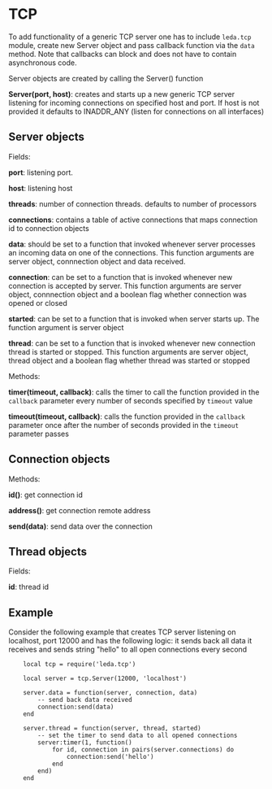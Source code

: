 TCP
====

To add functionality of a generic TCP server one has to include `leda.tcp` module, create new  Server object and pass callback function via the `data` method. Note that callbacks can block and does not have to contain asynchronous code.

Server objects are created by calling the Server() function

**Server(port, host)**: creates and starts up a new generic TCP server listening for incoming connections on specified host and port. If host is not provided it defaults to INADDR_ANY (listen for connections on all interfaces)


## Server objects

Fields:

**port**: listening port. 

**host**: listening host

**threads**: number of connection threads. defaults to number of processors

**connections**: contains a table of active connections that maps connection id to connection objects

**data**: should be set to a function that invoked whenever  server processes an incoming data on one of the connections. This function arguments are server object, connnection object and data received.

**connection**: can be set to a function that is invoked  whenever new connection is accepted by server. This function arguments are server object, connnection object and a boolean flag whether connection was opened or closed

**started**: can be set to a function that is invoked when server starts up.  The function argument is server object

**thread**: can be set to a function that is invoked whenever new connection thread is started or stopped. This function arguments are server object, thread object and a boolean flag whether thread was started or stopped

Methods:

**timer(timeout, callback)**: calls the timer to call the function provided in the  `callback` parameter every number of seconds specified by `timeout` value

**timeout(timeout, callback)**: calls the function provided in the  `callback` parameter once after the number of seconds provided in the `timeout` parameter passes


## Connection objects

Methods:

**id()**: get connection id

**address()**: get connection remote address

**send(data)**: send data over the connection


## Thread objects

Fields:

**id**: thread id

## Example

Consider the following example that creates TCP server listening on localhost, port 12000 and has the following logic: it sends back all data it receives and sends string "hello" to all open connections every second

        local tcp = require('leda.tcp')

        local server = tcp.Server(12000, 'localhost')

        server.data = function(server, connection, data)
            -- send back data received 
            connection:send(data)
        end

        server.thread = function(server, thread, started) 
            -- set the timer to send data to all opened connections
            server:timer(1, function() 
                for id, connection in pairs(server.connections) do
                    connection:send('hello')
                end
            end)
        end    
        
        